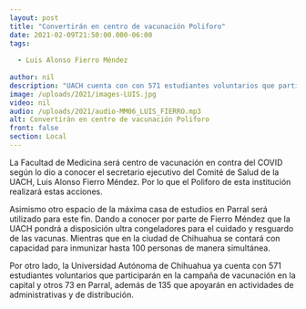 ```yaml
---
layout: post
title: "Convertirán en centro de vacunación Poliforo"
date: 2021-02-09T21:50:00.000-06:00
tags:
  
  - Luis Alonso Fierro Méndez
  
author: nil
description: "UACH cuenta con con 571 estudiantes voluntarios que participarán en la campaña de vacunación en la capital y otros 73 en Parral."
image: /uploads/2021/images-LUIS.jpg
video: nil
audio: /uploads/2021/audio-MM06_LUIS_FIERRO.mp3
alt: Convertirán en centro de vacunación Poliforo
front: false
section: Local
---
```


La Facultad de Medicina será centro de vacunación en contra del COVID según lo dio a conocer el secretario ejecutivo del Comité de Salud de la UACH, Luis Alonso Fierro Méndez. Por lo que el Poliforo de esta institución realizará estas acciones.

Asimismo otro espacio de la máxima casa de estudios en Parral será utilizado para este fin. Dando a conocer por parte de Fierro Méndez que la UACH pondrá a disposición ultra congeladores para el cuidado y resguardo de las vacunas.
Mientras que en la ciudad de Chihuahua se contará con capacidad para inmunizar hasta 100 personas de manera simultánea.

Por otro lado, la Universidad Autónoma de Chihuahua ya cuenta con 571 estudiantes voluntarios que participarán en la campaña de vacunación en la capital y otros 73 en Parral, además de 135 que apoyarán en actividades de administrativas y de distribución.
